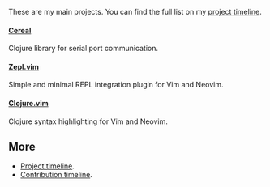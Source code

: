 These are my main projects.  You can find the full list on my [project timeline](timeline/).

#### [Cereal](https://github.com/axvr/cereal)

Clojure library for serial port communication.

#### [Zepl.vim](https://github.com/axvr/zepl.vim)

Simple and minimal REPL integration plugin for Vim and Neovim.

#### [Clojure.vim](https://github.com/clojure-vim/clojure.vim)

Clojure syntax highlighting for Vim and Neovim.


## More

- [Project timeline](timeline/).
- [Contribution timeline](contributions/).
